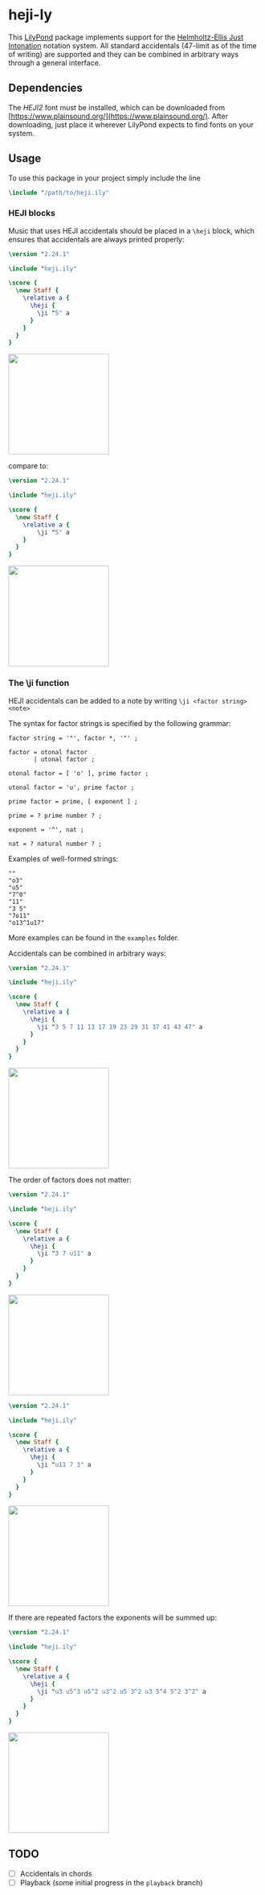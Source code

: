 # heji-ly
This [LilyPond](https://lilypond.org/index.html) package implements support for the [Helmholtz-Ellis Just Intonation](https://masa.plainsound.org/pdfs/notation.pdf) notation system. All standard accidentals (47-limit as of the time of writing) are supported and they can be combined in arbitrary ways through a general interface.

## Dependencies
The *HEJI2* font must be installed, which can be downloaded from [https://www.plainsound.org/](https://www.plainsound.org/). After downloading, just place it wherever LilyPond expects to find fonts on your system.

## Usage
To use this package in your project simply include the line 

```lilypond
\include "/path/to/heji.ily"
```
### HEJI blocks
Music that uses HEJI accidentals should be placed in a `\heji` block, which ensures that accidentals are always printed properly:

```lilypond
\version "2.24.1"

\include "heji.ily"

\score {
  \new Staff {
    \relative a {
      \heji {
        \ji "5" a
      }
    }
  }
}
```

<img src="img/1.png" height="200">

compare to:

```lilypond
\version "2.24.1"

\include "heji.ily"

\score {
  \new Staff {
    \relative a {
        \ji "5" a
    }
  }
}
```

<img src="img/2.png" height="200">

### The \ji function
HEJI accidentals can be added to a note by writing `\ji <factor string> <note>`

The syntax for factor strings is specified by the following grammar:

```
factor string = '"', factor *, '"' ;

factor = otonal factor
       | utonal factor ;

otonal factor = [ 'o' ], prime factor ;

utonal factor = 'u', prime factor ;

prime factor = prime, [ exponent ] ; 

prime = ? prime number ? ;

exponent = '^', nat ;

nat = ? natural number ? ;
```

Examples of well-formed strings:

```
""
"o3"
"u5"
"7^0"
"11"
"3 5"
"7o11"
"o13^1u17"
```

More examples can be found in the `examples` folder.

Accidentals can be combined in arbitrary ways:

```lilypond
\version "2.24.1"

\include "heji.ily"

\score {
  \new Staff {
    \relative a {
      \heji {
        \ji "3 5 7 11 13 17 19 23 29 31 37 41 43 47" a
      }
    }
  }
}
```

<img src="img/3.png" height="200">

The order of factors does not matter:

```lilypond
\version "2.24.1"

\include "heji.ily"

\score {
  \new Staff {
    \relative a {
      \heji {
        \ji "3 7 u11" a
      }
    }
  }
}
```

<img src="img/4.png" height="200">

```lilypond
\version "2.24.1"

\include "heji.ily"

\score {
  \new Staff {
    \relative a {
      \heji {
        \ji "u11 7 3" a
      }
    }
  }
}
```

<img src="img/5.png" height="200">

If there are repeated factors the exponents will be summed up:

```lilypond
\version "2.24.1"

\include "heji.ily"

\score {
  \new Staff {
    \relative a {
      \heji {
        \ji "u3 u5^3 u5^2 u3^2 u5 3^2 u3 5^4 5^2 3^2" a
      }
    }
  }
}
```

<img src="img/6.png" height="200">

## TODO
- [ ] Accidentals in chords
- [ ] Playback (some initial progress in the `playback` branch)
